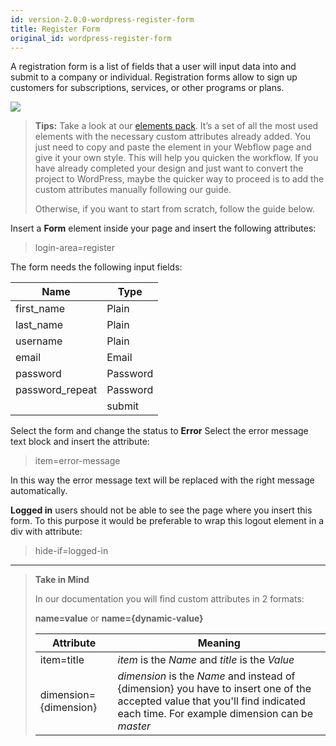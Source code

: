 ```yaml
---
id: version-2.0.0-wordpress-register-form
title: Register Form
original_id: wordpress-register-form
---
```


A registration form is a list of fields that a user will input data into and submit to a company or individual. Registration forms allow to sign up customers for subscriptions, services, or other programs or plans.

![](assets/wordpress-register-form.png)

> **Tips:**
> Take a look at our [elements pack](https://webflow.com/website/webflow-to-wordpress-elements-pack). It’s a set of all the most used elements with the necessary custom attributes already added. You just need to copy and paste the element in your Webflow page and give it your own style. This will help you quicken the workflow. If you have already completed your design and just want to convert the project to WordPress, maybe the quicker way to proceed is to add the custom attributes manually following our guide.
>
> Otherwise, if you want to start from scratch, follow the guide below.

Insert a **Form** element inside your page and insert the following attributes:

> login-area=register

The form needs the following input fields: 

 **Name**             | **Type** | 
 -------------        | --------------- |
 | first_name           | Plain |
 | last_name | Plain |
 | username | Plain | REQUIRED
 | email | Email | REQUIRED
 | password | Password | REQUIRED
 | password_repeat | Password | REQUIRED
 |                         | submit |


Select the form and change the status to **Error**
Select the error message text block and insert the attribute:

> item=error-message

In this way the error message text will be replaced with the right message automatically.


**Logged in** users should not be able to see the page where you insert this form. To this purpose it would be preferable to wrap this logout element in a div with attribute:

> hide-if=logged-in



---------
> **Take in Mind**
>
> In our documentation you will find custom attributes in 2 formats:
>
> **name=value** or **name={dynamic-value}**
>
>
> **Attribute**             | **Meaning** | 
> -------------             | --------------- |
> | item=title              | *item* is the *Name* and *title* is the *Value* |
> | dimension={dimension}   | *dimension* is the *Name* and instead of {dimension} you have to insert one of the accepted value that you'll find indicated each time. For example dimension can be *master*|
 
